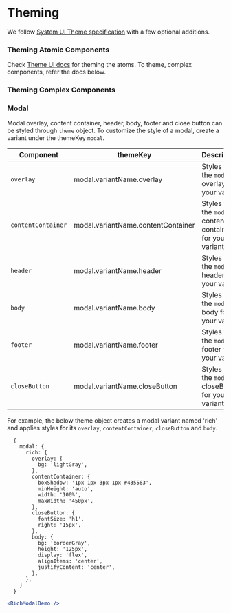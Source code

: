 # Theming

We follow [System UI Theme specification](https://system-ui.com/theme/) with a few optional additions. 

### Theming Atomic Components
Check [Theme UI docs](https://theme-ui.com/theming/) for theming the atoms. To theme, complex components, refer the docs below.

### Theming Complex Components

### Modal
Modal overlay, content container, header, body, footer and close button can be styled through `theme` object. To customize the style of a modal, create a variant under the themeKey `modal`.

| Component                    | themeKey                             | Description                                                                                           |
| ---------------------------- | ------------------------------------ | ----------------------------------------------------------------------------------------------------- |
| `overlay`                    | modal.variantName.overlay            | Styles for the `modal` overlay for your variant                                                       |
| `contentContainer`           | modal.variantName.contentContainer   | Styles for the `modal` content container for your variant                                             |
| `header`                     | modal.variantName.header             | Styles for the `modal` header for your variant                                                        |
| `body`                       | modal.variantName.body               | Styles for the `modal` body for your variant                                                          |
| `footer`                     | modal.variantName.footer             | Styles for the `modal` footer for your variant                                                        |
| `closeButton`                | modal.variantName.closeButton        | Styles for the `modal` closeButton for your variant                                                   |

For example, the below theme object creates a modal variant named 'rich' and applies styles for its `overlay`, `contentContainer`, `closeButton` and `body`.
```
  {
    modal: {
      rich: {
        overlay: {
          bg: 'lightGray',
        },
        contentContainer: {
          boxShadow: '1px 1px 3px 1px #435563',
          minHeight: 'auto',
          width: '100%',
          maxWidth: '450px',
        },
        closeButton: {
          fontSize: 'h1',
          right: '15px',
        },
        body: {
          bg: 'borderGray',
          height: '125px',
          display: 'flex',
          alignItems: 'center',
          justifyContent: 'center',
        },
      },
    }
  }
```

```.jsx
<RichModalDemo />
```